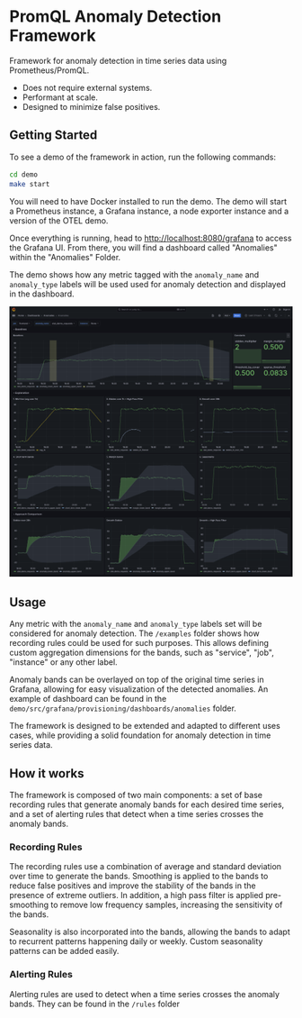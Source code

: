 # PromQL Anomaly Detection Framework

Framework for anomaly detection in time series data using Prometheus/PromQL.

  - Does not require external systems.
  - Performant at scale.
  - Designed to minimize false positives.


## Getting Started

To see a demo of the framework in action, run the following commands:

```bash
cd demo
make start
```

You will need to have Docker installed to run the demo.  The demo will start a Prometheus instance, a Grafana instance, a node exporter instance and a version of the OTEL demo.

Once everything is running, head to [http://localhost:8080/grafana](http://localhost:8080/grafana) to access the Grafana UI. From there, you will find a dashboard called "Anomalies" within the "Anomalies" Folder.

The demo shows how any metric tagged with the `anomaly_name` and `anomaly_type` labels will be used used for anomaly detection and displayed in the dashboard.

<p align="center"><img src="docs/sources/assets/dashboard.png" alt="Anomalies Dashboard"></p>

## Usage

Any metric with the `anomaly_name` and `anomaly_type` labels set will be considered for anomaly detection. The `/examples` folder shows how recording rules could be used for such purposes. This allows defining custom aggregation dimensions for the bands, such as "service", "job", "instance" or any other label.

Anomaly bands can be overlayed on top of the original time series in Grafana, allowing for easy visualization of the detected anomalies. An example of dashboard can be found in the `demo/src/grafana/provisioning/dashboards/anomalies` folder.

The framework is designed to be extended and adapted to different uses cases, while providing a solid foundation for anomaly detection in time series data.

## How it works

The framework is composed of two main components: a set of base recording rules that generate anomaly bands for each desired time series, and a set of alerting rules that detect when a time series crosses the anomaly bands.

### Recording Rules

The recording rules use a combination of average and standard deviation over time to generate the bands. Smoothing is applied to the bands to reduce false positives and improve the stability of the bands in the presence of extreme outliers. In addition, a high pass filter is applied pre-smoothing to remove low frequency samples, increasing the sensitivity of the bands.

Seasonality is also incorporated into the bands, allowing the bands to adapt to recurrent patterns happening daily or weekly. Custom seasonality patterns can be added easily.

### Alerting Rules

Alerting rules are used to detect when a time series crosses the anomaly bands. They can be found in the `/rules` folder
